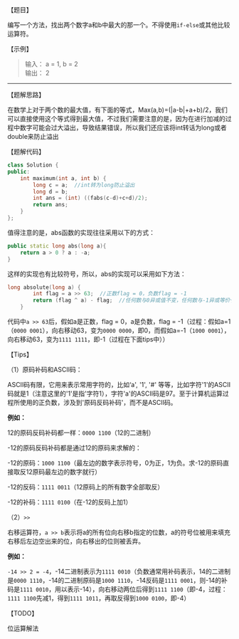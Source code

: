 【题目】

编写一个方法，找出两个数字a和b中最大的那一个。不得使用`if-else`或其他比较运算符。

【示例】

> 输入： a = 1, b = 2  
> 输出： 2

---

【题解思路】

在数学上对于两个数的最大值，有下面的等式，Max(a,b)=(|a-b|+a+b)/2，我们可以直接使用这个等式得到最大值，不过我们需要注意的是，因为在进行加减的过程中数字可能会过大溢出，导致结果错误，所以我们还应该将int转话为long或者double来防止溢出

【题解代码】

```c++
class Solution {
public:
    int maximum(int a, int b) {
        long c = a;  //int转为long防止溢出
        long d = b;
        int ans = (int) ((fabs(c-d)+c+d)/2);
        return ans;
    }
};
```

值得注意的是，abs函数的实现往往采用以下的方式：

```c++
public static long abs(long a){
	return a > 0 ? a : -a;
}
```

这样的实现也有比较符号，所以，abs的实现可以采用如下方法：

```c++
long absolute(long a) {
        int flag = a >> 63;  //正数flag = 0，负数flag = -1
        return (flag ^ a) - flag;  //任何数与0异或值不变，任何数与-1异或等价于按位取反
    }
```

代码中`a >> 63`后，假如a是正数，flag = 0，a是负数，flag = -1（过程：假如a=1（`0000 0001`），向右移动63，变为`0000 0000`，即0，而假如a=-1（`1000 0001`），向右移动63，变为`1111 1111`，即-1（过程在下面tips中））

【Tips】

（1）原码补码和ASCII码：

ASCII码有限，它用来表示常用字符的，比如‘a', '1', '#' 等等，比如字符'1'的ASCII码就是1（注意这里的'1'是指'字符1），字符'a'的ASCII码是97。至于计算机运算过程所使用的正负数，涉及到'原码反码补码'，而不是ASCII码。

**例如：**

12的原码反码补码都一样：`0000 1100`（12的二进制）

-12的原码反码补码都是通过12的原码来求解的：

-12的原码：`1000 1100`（最左边的数字表示符号，0为正，1为负。求-12的原码直接取反12原码最左边的数字就行）

-12的反码：`1111 0011`（12原码上的所有数字全部取反）

-12的补码：`1111 0100`（在-12的反码上加1）

（2）`>>`

右移运算符，`a >> b`表示将a的所有位向右移b指定的位数，a的符号位被用来填充右移后左边空出来的位，向右移出的位则被丢弃。

**例如：**

`-14 >> 2 = -4`，-14二进制表示为`1111 0010`（负数通常用补码表示，14的二进制是`0000 1110`，-14的二进制原码是`1000 1110`，-14反码是`1111 0001`，则-14的补码是`1111 0010`，用以表示-14），向右移动两位后得到`1111 1100`（即-4，过程：`1111 1100`先减1，得到`1111 1011`，再取反得到`1000 0100`，即-4）

【TODO】

位运算解法